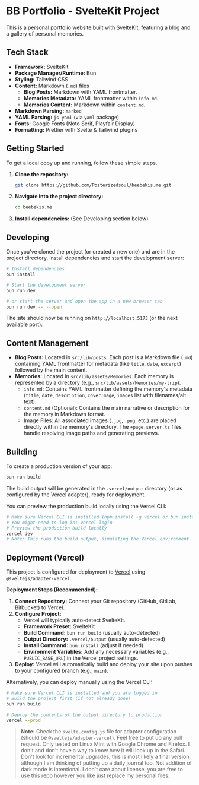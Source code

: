 # BB Portfolio - SvelteKit Project

This is a personal portfolio website built with SvelteKit, featuring a blog and a gallery of personal memories.

## Tech Stack

- **Framework:** SvelteKit
- **Package Manager/Runtime:** Bun
- **Styling:** Tailwind CSS
- **Content:** Markdown (`.md`) files
  - **Blog Posts:** Markdown with YAML frontmatter.
  - **Memories Metadata:** YAML frontmatter within `info.md`.
  - **Memories Content:** Markdown within `content.md`.
- **Markdown Parsing:** `marked`
- **YAML Parsing:** `js-yaml` (via `yaml` package)
- **Fonts:** Google Fonts (Noto Serif, Playfair Display)
- **Formatting:** Prettier with Svelte & Tailwind plugins

## Getting Started

To get a local copy up and running, follow these simple steps.

1.  **Clone the repository:**
    ```bash
    git clone https://github.com/Posterizedsoul/beebekis.me.git
    ```
2.  **Navigate into the project directory:**
    ```bash
    cd beebekis.me
    ```
3.  **Install dependencies:** (See Developing section below)

## Developing

Once you've cloned the project (or created a new one) and are in the project directory, install dependencies and start the development server:

```bash
# Install dependencies
bun install

# Start the development server
bun run dev

# or start the server and open the app in a new browser tab
bun run dev -- --open
```

The site should now be running on `http://localhost:5173` (or the next available port).

## Content Management

- **Blog Posts:** Located in `src/lib/posts`. Each post is a Markdown file (`.md`) containing YAML frontmatter for metadata (like `title`, `date`, `excerpt`) followed by the main content.
- **Memories:** Located in `src/lib/assets/Memories`. Each memory is represented by a directory (e.g., `src/lib/assets/Memories/my-trip`).
  - `info.md`: Contains YAML frontmatter defining the memory's metadata (`title`, `date`, `description`, `coverImage`, `images` list with filenames/alt text).
  - `content.md` (Optional): Contains the main narrative or description for the memory in Markdown format.
  - Image Files: All associated images (`.jpg`, `.png`, etc.) are placed directly within the memory's directory. The `+page.server.ts` files handle resolving image paths and generating previews.

## Building

To create a production version of your app:

```bash
bun run build
```

The build output will be generated in the `.vercel/output` directory (or as configured by the Vercel adapter), ready for deployment.

You can preview the production build locally using the Vercel CLI:

```bash
# Make sure Vercel CLI is installed (npm install -g vercel or bun install -g vercel)
# You might need to log in: vercel login
# Preview the production build locally
vercel dev
# Note: This runs the build output, simulating the Vercel environment.
```

## Deployment (Vercel)

This project is configured for deployment to [Vercel](https://vercel.com/) using `@sveltejs/adapter-vercel`.

**Deployment Steps (Recommended):**

1.  **Connect Repository:** Connect your Git repository (GitHub, GitLab, Bitbucket) to Vercel.
2.  **Configure Project:**
    - Vercel will typically auto-detect SvelteKit.
    - **Framework Preset:** SvelteKit
    - **Build Command:** `bun run build` (usually auto-detected)
    - **Output Directory:** `.vercel/output` (usually auto-detected)
    - **Install Command:** `bun install` (adjust if needed)
    - **Environment Variables:** Add any necessary variables (e.g., `PUBLIC_BASE_URL`) in the Vercel project settings.
3.  **Deploy:** Vercel will automatically build and deploy your site upon pushes to your configured branch (e.g., `main`).

Alternatively, you can deploy manually using the Vercel CLI:

```bash
# Make sure Vercel CLI is installed and you are logged in
# Build the project first (if not already done)
bun run build

# Deploy the contents of the output directory to production
vercel --prod
```

> **Note:** Check the `svelte.config.js` file for adapter configuration (should be `@sveltejs/adapter-vercel`). Feel free to put up any pull request. Only tested on Linux Mint with Google Chrome and Firefox. I don't and don't have a way to know how it will look up in the Safari. Don't look for incremental upgrades, this is most likely a final version, although I am thinking of putting up a daily journal too. Not addition of dark mode is intentional. I don't care about license, you are free to use this repo however you like just replace my personal files.
